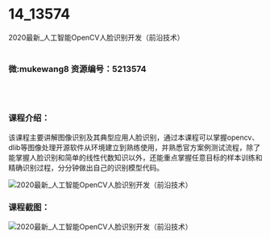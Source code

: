 # 14_13574
2020最新_人工智能OpenCV人脸识别开发（前沿技术）
<br/></br>
<h3>微:mukewang8 资源编号：5213574</h3>
<br/></br>
<h3>课程介绍：</h3>
<p>该课程主要讲解图像识别及其典型应用人脸识别，通过本课程可以掌握opencv、dlib等图像处理开源软件从环境建立到熟练使用，并熟悉官方案例测试流程，除了能掌握人脸识别和简单的线性代数知识以外，还能重点掌握任意目标的样本训练和精确识别过程，分分钟做出自己的识别模型代码。</p>
<p><img src="https://www.ko996.com/wp-content/uploads/img/2020/06/1-5-300x188.png" alt="2020最新_人工智能OpenCV人脸识别开发（前沿技术）"></p>
<div class="info-desc">
<h3>课程截图：</h3>
<p><img src="https://www.ko996.com/wp-content/uploads/img/2020/06/2-6.png" alt="2020最新_人工智能OpenCV人脸识别开发（前沿技术）"></p>
<p>&nbsp;</p>


			
</div>
